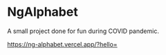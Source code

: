 # NgAlphabet
A small project done for fun during COVID pandemic.

https://ng-alphabet.vercel.app/?hello=

